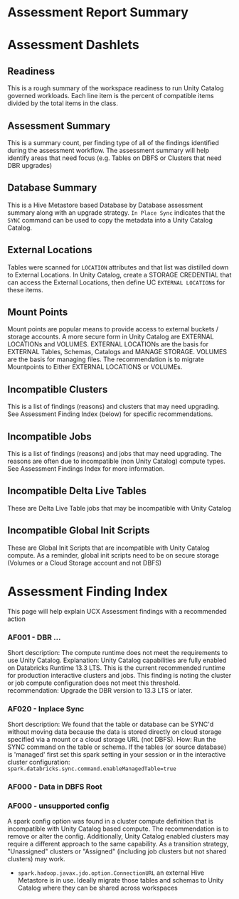 # Assessment Report Summary

# Assessment Dashlets
## Readiness
This is a rough summary of the workspace readiness to run Unity Catalog governed workloads. Each line item is the percent of compatible items divided by the total items in the class.

## Assessment Summary
This is a summary count, per finding type of all of the findings identified during the assessment workflow. The assessment summary will help identify areas that need focus (e.g. Tables on DBFS or Clusters that need DBR upgrades)

## Database Summary
This is a Hive Metastore based Database by Database assessment summary along with an upgrade strategy.
`In Place Sync` indicates that the `SYNC` command can be used to copy the metadata into a Unity Catalog Catalog.

## External Locations
Tables were scanned for `LOCATION` attributes and that list was distilled down to External Locations. In Unity Catalog, create a STORAGE CREDENTIAL that can access the External Locations, then define UC `EXTERNAL LOCATION`s for these items.

## Mount Points
Mount points are popular means to provide access to external buckets / storage accounts. A more secure form in Unity Catalog are EXTERNAL LOCATIONs and VOLUMES. EXTERNAL LOCATIONs are the basis for EXTERNAL Tables, Schemas, Catalogs and MANAGE STORAGE. VOLUMES are the basis for managing files. The recommendation is to migrate Mountpoints to Either EXTERNAL LOCATIONS or VOLUMEs.

## Incompatible Clusters
This is a list of findings (reasons) and clusters that may need upgrading. See Assessment Finding Index (below) for specific recommendations.

## Incompatible Jobs
This is a list of findings (reasons) and jobs that may need upgrading. The reasons are often due to incompatible (non Unity Catalog) compute types. See Assessment Findings Index for more information.

## Incompatible Delta Live Tables
These are Delta Live Table jobs that may be incompatible with Unity Catalog

## Incompatible Global Init Scripts
These are Global Init Scripts that are incompatible with Unity Catalog compute. As a reminder, global init scripts need to be on secure storage (Volumes or a Cloud Storage account and not DBFS)


# Assessment Finding Index

This page will help explain UCX Assessment findings with a recommended action

### AF001 - DBR ...
Short description: The compute runtime does not meet the requirements to use Unity Catalog.
Explanation: Unity Catalog capabilities are fully enabled on Databricks Runtime 13.3 LTS. This is the current recommended runtime for production interactive clusters and jobs. This finding is noting the cluster or job compute configuration does not meet this threshold. 
recommendation: Upgrade the DBR version to 13.3 LTS or later.


### AF020 - Inplace Sync
Short description: We found that the table or database can be SYNC'd without moving data because the data is stored directly on cloud storage specified via a mount or a cloud storage URL (not DBFS).
How: Run the SYNC command on the table or schema.  If the tables (or source database) is 'managed' first set this spark setting in your session or in the interactive cluster configuration: `spark.databricks.sync.command.enableManagedTable=true`

### AF000 - Data in DBFS Root

### AF000 - unsupported config
A spark config option was found in a cluster compute definition that is incompatible with Unity Catalog based compute. The recommendation is to remove or alter the config. Additionally, Unity Catalog enabled clusters may require a different approach to the same capability. As a transition strategy, "Unassigned" clusters or "Assigned" (including job clusters but not shared clusters) may work.
- `spark.hadoop.javax.jdo.option.ConnectionURL` an external Hive Metastore is in use. Ideally migrate those tables and schemas to Unity Catalog where they can be shared across workspaces
